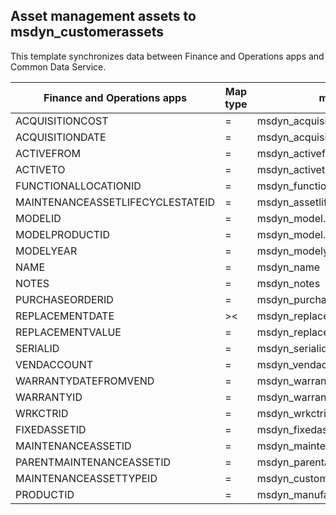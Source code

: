 ## Asset management assets to msdyn_customerassets

This template synchronizes data between Finance and Operations apps and Common Data Service.

Finance and Operations apps | Map type | model-driven apps in Dynamics 365 | Default value
---|---|---|---
ACQUISITIONCOST | = | msdyn_acquisitioncost | 
ACQUISITIONDATE | = | msdyn_acquisitiondate | 
ACTIVEFROM | = | msdyn_activefrom | 
ACTIVETO | = | msdyn_activeto | 
FUNCTIONALLOCATIONID | = | msdyn_functionallocation.msdyn_functionallocation_id | 
MAINTENANCEASSETLIFECYCLESTATEID | = | msdyn_assetlifecyclestate.msdyn_assetlifecyclestate_id | 
MODELID | = | msdyn_model.msdyn_model_id | 
MODELPRODUCTID | = | msdyn_model.msdyn_manufacturer.msdyn_manufacturer_id | 
MODELYEAR | = | msdyn_modelyear | 
NAME | = | msdyn_name | 
NOTES | = | msdyn_notes | 
PURCHASEORDERID | = | msdyn_purchaseorderid | 
REPLACEMENTDATE | >< | msdyn_replacementdate | 
REPLACEMENTVALUE | = | msdyn_replacementvalue | 
SERIALID | = | msdyn_serialid | 
VENDACCOUNT | = | msdyn_vendaccount | 
WARRANTYDATEFROMVEND | = | msdyn_warrantydatefromvend | 
WARRANTYID | = | msdyn_warranty.msdyn_warranty_id | 
WRKCTRID | = | msdyn_wrkctrid | 
FIXEDASSETID | = | msdyn_fixedassetid | 
MAINTENANCEASSETID | = | msdyn_maintenanceassetid | 
PARENTMAINTENANCEASSETID | = | msdyn_parentasset.msdyn_maintenanceassetid | 
MAINTENANCEASSETTYPEID | = | msdyn_customerassetcategory.msdyn_maintenanceassettypeid | 
PRODUCTID | = | msdyn_manufacturer.msdyn_manufacturer_id | 
